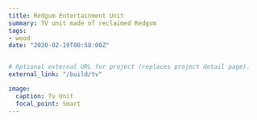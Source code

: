 ```yaml
---
title: Redgum Entertainment Unit
summary: TV unit made of reclaimed Redgum
tags:
- wood
date: "2020-02-19T00:58:00Z"


# Optional external URL for project (replaces project detail page).
external_link: "/build/tv"

image:
  caption: Tv Unit
  focal_point: Smart
---
```

